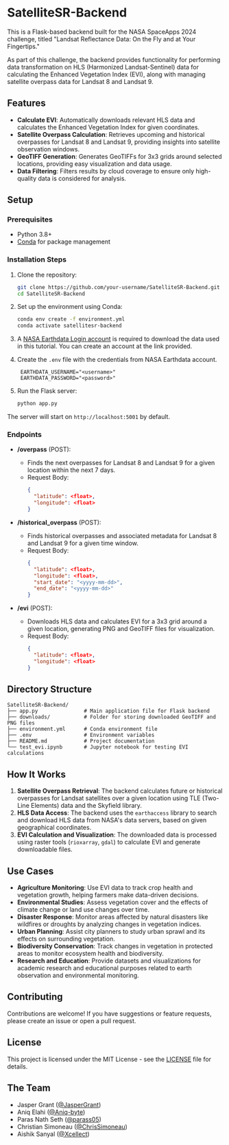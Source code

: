 # SatelliteSR-Backend

This is a Flask-based backend built for the NASA SpaceApps 2024 challenge, titled "Landsat Reflectance Data: On the Fly and at Your Fingertips."

As part of this challenge, the backend provides functionality for performing data transformation on HLS (Harmonized Landsat-Sentinel) data for calculating the Enhanced Vegetation Index (EVI), along with managing satellite overpass data for Landsat 8 and Landsat 9.

## Features

- **Calculate EVI**: Automatically downloads relevant HLS data and calculates the Enhanced Vegetation Index for given coordinates.
- **Satellite Overpass Calculation**: Retrieves upcoming and historical overpasses for Landsat 8 and Landsat 9, providing insights into satellite observation windows.
- **GeoTIFF Generation**: Generates GeoTIFFs for 3x3 grids around selected locations, providing easy visualization and data usage.
- **Data Filtering**: Filters results by cloud coverage to ensure only high-quality data is considered for analysis.

## Setup

### Prerequisites
- Python 3.8+
- [Conda](https://docs.conda.io/en/latest/miniconda.html) for package management

### Installation Steps
1. Clone the repository:
   ```bash
   git clone https://github.com/your-username/SatelliteSR-Backend.git
   cd SatelliteSR-Backend
   ```

2. Set up the environment using Conda:
   ```bash
   conda env create -f environment.yml
   conda activate satellitesr-backend
   ```

3. A [NASA Earthdata Login account](https://urs.earthdata.nasa.gov/) is required to download the data used in this tutorial. You can create an account at the link provided.

4. Create the `.env` file with the credentials from NASA Earthdata account.
   ```
    EARTHDATA_USERNAME="<username>"
    EARTHDATA_PASSWORD="<password>"    
   ```

4. Run the Flask server:
   ```bash
   python app.py
   ```

The server will start on `http://localhost:5001` by default.

### Endpoints

- **/overpass** (POST):
  - Finds the next overpasses for Landsat 8 and Landsat 9 for a given location within the next 7 days.
  - Request Body:
    ```json
    {
      "latitude": <float>,
      "longitude": <float>
    }
    ```

- **/historical_overpass** (POST):
  - Finds historical overpasses and associated metadata for Landsat 8 and Landsat 9 for a given time window.
  - Request Body:
    ```json
    {
      "latitude": <float>,
      "longitude": <float>,
      "start_date": "<yyyy-mm-dd>",
      "end_date": "<yyyy-mm-dd>"
    }
    ```

- **/evi** (POST):
  - Downloads HLS data and calculates EVI for a 3x3 grid around a given location, generating PNG and GeoTIFF files for visualization.
  - Request Body:
    ```json
    {
      "latitude": <float>,
      "longitude": <float>
    }
    ```

## Directory Structure

```
SatelliteSR-Backend/
├── app.py               # Main application file for Flask backend
├── downloads/           # Folder for storing downloaded GeoTIFF and PNG files
├── environment.yml      # Conda environment file
├── .env                 # Environment variables
├── README.md            # Project documentation
└── test_evi.ipynb       # Jupyter notebook for testing EVI calculations
```

## How It Works

1. **Satellite Overpass Retrieval**: The backend calculates future or historical overpasses for Landsat satellites over a given location using TLE (Two-Line Elements) data and the Skyfield library.
2. **HLS Data Access**: The backend uses the `earthaccess` library to search and download HLS data from NASA's data servers, based on given geographical coordinates.
3. **EVI Calculation and Visualization**: The downloaded data is processed using raster tools (`rioxarray`, `gdal`) to calculate EVI and generate downloadable files.

## Use Cases
- **Agriculture Monitoring**: Use EVI data to track crop health and vegetation growth, helping farmers make data-driven decisions.
- **Environmental Studies**: Assess vegetation cover and the effects of climate change or land use changes over time.
- **Disaster Response**: Monitor areas affected by natural disasters like wildfires or droughts by analyzing changes in vegetation indices.
- **Urban Planning**: Assist city planners to study urban sprawl and its effects on surrounding vegetation.
- **Biodiversity Conservation**: Track changes in vegetation in protected areas to monitor ecosystem health and biodiversity.
- **Research and Education**: Provide datasets and visualizations for academic research and educational purposes related to earth observation and environmental monitoring.

## Contributing
Contributions are welcome! If you have suggestions or feature requests, please create an issue or open a pull request.

## License
This project is licensed under the MIT License - see the [LICENSE](LICENSE) file for details.

## The Team
- Jasper Grant ([@JasperGrant](https://github.com/JasperGrant))
- Aniq Elahi ([@Aniq-byte](https://github.com/Aniq-byte))
- Paras Nath Seth ([@parass05](https://github.com/parass05))
- Christian Simoneau ([@ChrisSimoneau](https://github.com/ChrisSimoneau))
- Aishik Sanyal ([@Xcellect](https://github.com/Xcellect))

